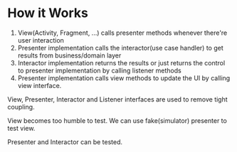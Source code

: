 How it Works
==========

1. View(Activity, Fragment, ...) calls presenter methods whenever there're user interaction
2. Presenter implementation calls the interactor(use case handler) to get results from business/domain layer
3. Interactor implementation returns the results or just returns the control to presenter implementation by calling listener methods
4. Presenter implementation calls view methods to update the UI by calling view interface.

View, Presenter, Interactor and Listener interfaces are used to remove tight coupling.

View becomes too humble to test. We can use fake(simulator) presenter to test view.

Presenter and Interactor can be tested.
